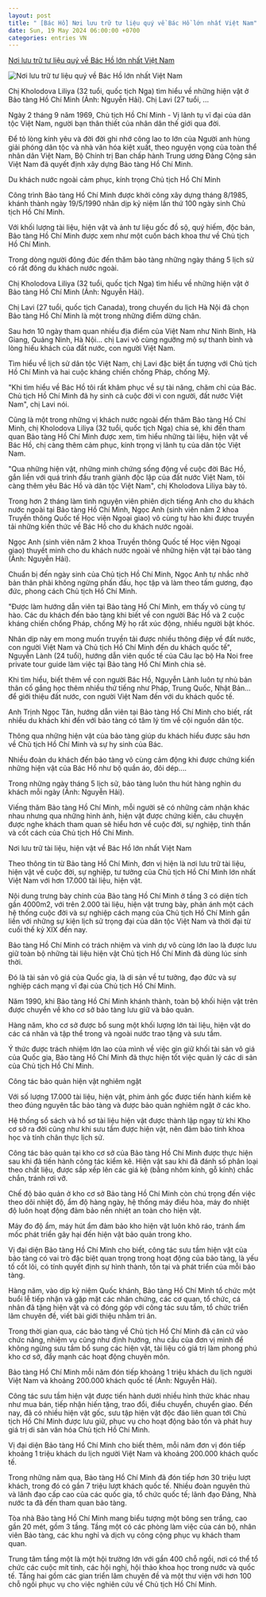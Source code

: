 ```yaml
---
layout: post
title: " [Bác Hồ] Nơi lưu trữ tư liệu quý về Bác Hồ lớn nhất Việt Nam"
date: Sun, 19 May 2024 06:00:00 +0700
categories: entries VN
---
```

[Nơi lưu trữ tư liệu quý về Bác Hồ lớn nhất Việt Nam](https://dantri.com.vn/xa-hoi/noi-luu-tru-tu-lieu-quy-ve-bac-ho-lon-nhat-viet-nam-20240517225723202.htm)

![Nơi lưu trữ tư liệu quý về Bác Hồ lớn nhất Việt Nam](https://cdnphoto.dantri.com.vn/K6PHH55afKwK2I-gNbvBgpF8Rqk=/zoom/1200_630/2024/05/17/bao4-2-crop-1715961014583.jpeg)

Chị Kholodova Liliya (32 tuổi, quốc tịch Nga) tìm hiểu về những hiện vật ở Bảo tàng Hồ Chí Minh (Ảnh: Nguyễn Hải). Chị Lavi (27 tuổi, ...

Ngày 2 tháng 9 năm 1969, Chủ tịch Hồ Chí Minh - Vị lãnh tụ vĩ đại của dân tộc Việt Nam, người bạn thân thiết của nhân dân thế giới qua đời.

Để tỏ lòng kính yêu và đời đời ghi nhớ công lao to lớn của Người anh hùng giải phóng dân tộc và nhà văn hóa kiệt xuất, theo nguyện vọng của toàn thể nhân dân Việt Nam, Bộ Chính trị Ban chấp hành Trung ương Đảng Cộng sản Việt Nam đã quyết định xây dựng Bảo tàng Hồ Chí Minh.

Du khách nước ngoài cảm phục, kính trọng Chủ tịch Hồ Chí Minh

Công trình Bảo tàng Hồ Chí Minh được khởi công xây dựng tháng 8/1985, khánh thành ngày 19/5/1990 nhân dịp kỷ niệm lần thứ 100 ngày sinh Chủ tịch Hồ Chí Minh.

Với khối lượng tài liệu, hiện vật và ảnh tư liệu gốc đồ sộ, quý hiếm, độc bản, Bảo tàng Hồ Chí Minh được xem như một cuốn bách khoa thư về Chủ tịch Hồ Chí Minh.

Trong dòng người đông đúc đến thăm bảo tàng những ngày tháng 5 lịch sử có rất đông du khách nước ngoài.

Chị Kholodova Liliya (32 tuổi, quốc tịch Nga) tìm hiểu về những hiện vật ở Bảo tàng Hồ Chí Minh (Ảnh: Nguyễn Hải).

Chị Lavi (27 tuổi, quốc tịch Canada), trong chuyến du lịch Hà Nội đã chọn Bảo tàng Hồ Chí Minh là một trong những điểm dừng chân.

Sau hơn 10 ngày tham quan nhiều địa điểm của Việt Nam như Ninh Bình, Hà Giang, Quảng Ninh, Hà Nội... chị Lavi vô cùng ngưỡng mộ sự thanh bình và lòng hiếu khách của đất nước, con người Việt Nam.

Tìm hiểu về lịch sử dân tộc Việt Nam, chị Lavi đặc biệt ấn tượng với Chủ tịch Hồ Chí Minh và hai cuộc kháng chiến chống Pháp, chống Mỹ.

"Khi tìm hiểu về Bác Hồ tôi rất khâm phục về sự tài năng, chăm chỉ của Bác. Chủ tịch Hồ Chí Minh đã hy sinh cả cuộc đời vì con người, đất nước Việt Nam", chị Lavi nói.

Cũng là một trong những vị khách nước ngoài đến thăm Bảo tàng Hồ Chí Minh, chị Kholodova Liliya (32 tuổi, quốc tịch Nga) chia sẻ, khi đến tham quan Bảo tàng Hồ Chí Minh được xem, tìm hiểu những tài liệu, hiện vật về Bác Hồ, chị càng thêm cảm phục, kính trọng vị lãnh tụ của dân tộc Việt Nam.

"Qua những hiện vật, những minh chứng sống động về cuộc đời Bác Hồ, gắn liền với quá trình đấu tranh giành độc lập của đất nước Việt Nam, tôi càng thêm yêu Bác Hồ và dân tộc Việt Nam", chị Kholodova Liliya bày tỏ.

Trong hơn 2 tháng làm tình nguyện viên phiên dịch tiếng Anh cho du khách nước ngoài tại Bảo tàng Hồ Chí Minh, Ngọc Anh (sinh viên năm 2 khoa Truyền thông Quốc tế Học viện Ngoại giao) vô cùng tự hào khi được truyền tải những kiến thức về Bác Hồ cho du khách nước ngoài.

Ngọc Anh (sinh viên năm 2 khoa Truyền thông Quốc tế Học viện Ngoại giao) thuyết minh cho du khách nước ngoài về những hiện vật tại bảo tàng (Ảnh: Nguyễn Hải).

Chuẩn bị đến ngày sinh của Chủ tịch Hồ Chí Minh, Ngọc Anh tự nhắc nhở bản thân phải không ngừng phấn đấu, học tập và làm theo tấm gương, đạo đức, phong cách Chủ tịch Hồ Chí Minh.

"Được làm hướng dẫn viên tại Bảo tàng Hồ Chí Minh, em thấy vô cùng tự hào. Các du khách đến bảo tàng khi biết về con người Bác Hồ và 2 cuộc kháng chiến chống Pháp, chống Mỹ họ rất xúc động, nhiều người bật khóc.

Nhân dịp này em mong muốn truyền tải được nhiều thông điệp về đất nước, con người Việt Nam và Chủ tịch Hồ Chí Minh đến du khách quốc tế", Nguyễn Lành (24 tuổi), hướng dẫn viên quốc tế của Câu lạc bộ Ha Noi free private tour guide làm việc tại Bảo tàng Hồ Chí Minh chia sẻ.

Khi tìm hiểu, biết thêm về con người Bác Hồ, Nguyễn Lành luôn tự nhủ bản thân cố gắng học thêm nhiều thứ tiếng như Pháp, Trung Quốc, Nhật Bản... để giới thiệu đất nước, con người Việt Nam đến với du khách quốc tế.

Anh Trịnh Ngọc Tân, hướng dẫn viên tại Bảo tàng Hồ Chí Minh cho biết, rất nhiều du khách khi đến với bảo tàng có tâm lý tìm về cội nguồn dân tộc.

Thông qua những hiện vật của bảo tàng giúp du khách hiểu được sâu hơn về Chủ tịch Hồ Chí Minh và sự hy sinh của Bác.

Nhiều đoàn du khách đến bảo tàng vô cùng cảm động khi được chứng kiến những hiện vật của Bác Hồ như bộ quần áo, đôi dép....

Trong những ngày tháng 5 lịch sử, bảo tàng luôn thu hút hàng nghìn du khách mỗi ngày (Ảnh: Nguyễn Hải).

Viếng thăm Bảo tàng Hồ Chí Minh, mỗi người sẽ có những cảm nhận khác nhau nhưng qua những hình ảnh, hiện vật được chứng kiến, câu chuyện được nghe khách tham quan sẽ hiểu hơn về cuộc đời, sự nghiệp, tinh thần và cốt cách của Chủ tịch Hồ Chí Minh.

Nơi lưu trữ tài liệu, hiện vật về Bác Hồ lớn nhất Việt Nam

Theo thông tin từ Bảo tàng Hồ Chí Minh, đơn vị hiện là nơi lưu trữ tài liệu, hiện vật về cuộc đời, sự nghiệp, tư tưởng của Chủ tịch Hồ Chí Minh lớn nhất Việt Nam với hơn 17.000 tài liệu, hiện vật.

Nội dung trưng bày chính của Bảo tàng Hồ Chí Minh ở tầng 3 có diện tích gần 4000m2, với trên 2.000 tài liệu, hiện vật trưng bày, phản ánh một cách hệ thống cuộc đời và sự nghiệp cách mạng của Chủ tịch Hồ Chí Minh gắn liền với những sự kiện lịch sử trọng đại của dân tộc Việt Nam và thời đại từ cuối thế kỷ XIX đến nay.

Bảo tàng Hồ Chí Minh có trách nhiệm và vinh dự vô cùng lớn lao là được lưu giữ toàn bộ những tài liệu hiện vật Chủ tịch Hồ Chí Minh đã dùng lúc sinh thời.

Đó là tài sản vô giá của Quốc gia, là di sản về tư tưởng, đạo đức và sự nghiệp cách mạng vĩ đại của Chủ tịch Hồ Chí Minh.

Năm 1990, khi Bảo tàng Hồ Chí Minh khánh thành, toàn bộ khối hiện vật trên được chuyển về kho cơ sở bảo tàng lưu giữ và bảo quản.

Hàng năm, kho cơ sở được bổ sung một khối lượng lớn tài liệu, hiện vật do các cá nhân và tập thể trong và ngoài nước trao tặng và sưu tầm.

Ý thức được trách nhiệm lớn lao của mình về việc gìn giữ khối tài sản vô giá của Quốc gia, Bảo tàng Hồ Chí Minh đã thực hiện tốt việc quản lý các di sản của Chủ tịch Hồ Chí Minh.

Công tác bảo quản hiện vật nghiêm ngặt

Với số lượng 17.000 tài liệu, hiện vật, phim ảnh gốc được tiến hành kiểm kê theo đúng nguyên tắc bảo tàng và được bảo quản nghiêm ngặt ở các kho.

Hệ thống sổ sách và hồ sơ tài liệu hiện vật được thành lập ngay từ khi Kho cơ sở ra đời cũng như khi sưu tầm được hiện vật, nên đảm bảo tính khoa học và tính chân thực lịch sử.

Công tác bảo quản tại kho cơ sở của Bảo tàng Hồ Chí Minh được thực hiện sau khi đã tiến hành công tác kiểm kê. Hiện vật sau khi đã đánh số phân loại theo chất liệu, được sắp xếp lên các giá kệ (bằng nhôm kính, gỗ kính) chắc chắn, tránh rơi vỡ.

Chế độ bảo quản ở kho cơ sở Bảo tàng Hồ Chí Minh còn chú trọng đến việc theo dõi nhiệt độ, ẩm độ hàng ngày, hệ thống máy điều hòa, máy đo nhiệt độ luôn hoạt động đảm bảo nền nhiệt an toàn cho hiện vật.

Máy đo độ ẩm, máy hút ẩm đảm bảo kho hiện vật luôn khô ráo, tránh ẩm mốc phát triển gây hại đến hiện vật bảo quản trong kho.

Vị đại diện Bảo tàng Hồ Chí Minh cho biết, công tác sưu tầm hiện vật của bảo tàng có vai trò đặc biệt quan trọng trong hoạt động của bảo tàng, là yếu tố cốt lõi, có tính quyết định sự hình thành, tồn tại và phát triển của mỗi bảo tàng.

Hàng năm, vào dịp kỷ niệm Quốc khánh, Bảo tàng Hồ Chí Minh tổ chức một buổi lễ tiếp nhận và gặp mặt các nhân chứng, các cơ quan, tổ chức, cá nhân đã tặng hiện vật và có đóng góp với công tác sưu tầm, tổ chức triển lãm chuyên đề, viết bài giới thiệu nhằm tri ân.

Trong thời gian qua, các bảo tàng về Chủ tịch Hồ Chí Minh đã căn cứ vào chức năng, nhiệm vụ cũng như định hướng, nhu cầu của đơn vị mình để không ngừng sưu tầm bổ sung các hiện vật, tài liệu có giá trị làm phong phú kho cơ sở, đẩy mạnh các hoạt động chuyên môn.

Bảo tàng Hồ Chí Minh mỗi năm đón tiếp khoảng 1 triệu khách du lịch người Việt Nam và khoảng 200.000 khách quốc tế (Ảnh: Nguyễn Hải).

Công tác sưu tầm hiện vật được tiến hành dưới nhiều hình thức khác nhau như mua bán, tiếp nhận hiến tặng, trao đổi, điều chuyển, chuyển giao. Đến nay, đã có nhiều hiện vật gốc, sưu tập hiện vật độc đáo liên quan tới Chủ tịch Hồ Chí Minh được lưu giữ, phục vụ cho hoạt động bảo tồn và phát huy giá trị di sản văn hóa Chủ tịch Hồ Chí Minh.

Vị đại diện Bảo tàng Hồ Chí Minh cho biết thêm, mỗi năm đơn vị đón tiếp khoảng 1 triệu khách du lịch người Việt Nam và khoảng 200.000 khách quốc tế.

Trong những năm qua, Bảo tàng Hồ Chí Minh đã đón tiếp hơn 30 triệu lượt khách, trong đó có gần 7 triệu lượt khách quốc tế. Nhiều đoàn nguyên thủ và lãnh đạo cấp cao của các quốc gia, tổ chức quốc tế; lãnh đạo Đảng, Nhà nước ta đã đến tham quan bảo tàng.

Tòa nhà Bảo tàng Hồ Chí Minh mang biểu tượng một bông sen trắng, cao gần 20 mét, gồm 3 tầng. Tầng một có các phòng làm việc của cán bộ, nhân viên Bảo tàng, các khu nghỉ và dịch vụ công cộng phục vụ khách tham quan.

Trung tâm tầng một là một hội trường lớn với gần 400 chỗ ngồi, nơi có thể tổ chức các cuộc mít tinh, các hội nghị, hội thảo khoa học trong nước và quốc tế. Tầng hai gồm các gian triển lãm chuyên đề và một thư viện với hơn 100 chỗ ngồi phục vụ cho việc nghiên cứu về Chủ tịch Hồ Chí Minh.

